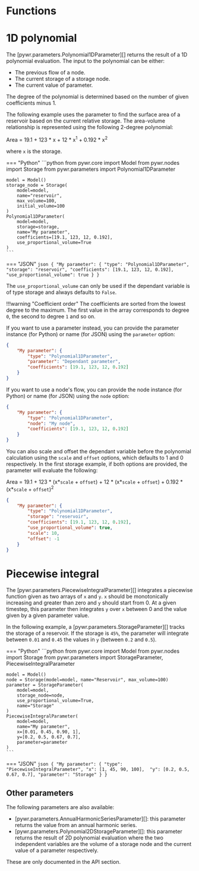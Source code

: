 # Functions

# 1D polynomial
The [pywr.parameters.Polynomial1DParameter][] returns the result of a 1D polynomial evaluation. The input to the polynomial
can be either:
    
- The previous flow of a node.
- The current storage of a storage node.
- The current value of parameter.

The degree of the polynomial is determined based on the number of given coefficients minus 1.

The following example uses the parameter to find the surface area of a reservoir based
on the current relative storage. The area-volume relationship is represented using the following
2-degree polynomial:

Area = 19.1 + 123 * x + 12 * x<sup>1</sup> + 0.192 * x<sup>2</sup>

where `x` is the storage.

=== "Python"
    ```python
    from pywr.core import Model
    from pywr.nodes import Storage
    from pywr.parameters import Polynomial1DParameter

    model = Model()
    storage_node = Storage(
        model=model,
        name="reservoir",
        max_volume=100, 
        initial_volume=100
    )
    Polynomial1DParameter(
        model=model, 
        storage=storage,
        name="My parameter", 
        coefficients=[19.1, 123, 12, 0.192], 
        use_proportional_volume=True
    )
    ```

=== "JSON"
    ```json
    {
        "My parameter": {
            "type": "Polynomial1DParameter",
            "storage": "reservoir",
            "coefficients": [19.1, 123, 12, 0.192],
            "use_proportional_volume": true
        }
    }
    ```

The `use_proportional_volume` can only be used if the dependant variable is of type storage and always
defaults to `False`.

!!!warning "Coefficient order"
    The coefficients are sorted from the lowest degree to the maximum. The first value in the array
    corresponds to degree `0`, the second to degree `1` and so on.

If you want to use a parameter instead, you can provide the parameter instance (for Python) 
or name (for JSON) using the `parameter` option: 

```json
{
    "My parameter": {
        "type": "Polynomial1DParameter",
        "parameter": "Dependant parameter",
        "coefficients": [19.1, 123, 12, 0.192]
    }
}
```

If you want to use a node's flow, you can provide the node instance (for Python) 
or name (for JSON) using the `node` option: 

```json
{
    "My parameter": {
        "type": "Polynomial1DParameter",
        "node": "My node",
        "coefficients": [19.1, 123, 12, 0.192]
    }
}
```

You can also scale and offset the dependant variable before the polynomial calculation using the
`scale` and `offset` options, which defaults to 1 and 0 respectively. In the first storage example,
if both options are provided, the parameter will evaluate the following:

Area = 19.1 + 123 * (x*`scale` + `offset`) + 12 * (x*`scale` + `offset`) + 0.192 * (x*`scale` + `offset`)<sup>2</sup>

```json
{
    "My parameter": {
        "type": "Polynomial1DParameter",
        "storage": "reservoir",
        "coefficients": [19.1, 123, 12, 0.192],
        "use_proportional_volume": true,
        "scale": 10,
        "offset": -1
    }
}
```

# Piecewise integral
The [pywr.parameters.PiecewiseIntegralParameter][] integrates a piecewise function given as two arrays of `x` and `y`. 
`x` should be monotonically increasing and greater than zero and `y` should start from 0.
At a given timestep, this parameter then integrates `y` over `x` between 0 and the value
given by a given parameter value.

In the following example, a [pywr.parameters.StorageParameter][] tracks the storage of a reservoir.
If the storage is `45%`, the parameter will integrate between `0.01` and `0.45` the values in `y`
(between `0.2` and `0.5`).

=== "Python"
    ```python
    from pywr.core import Model
    from pywr.nodes import Storage
    from pywr.parameters import StorageParameter, PiecewiseIntegralParameter

    model = Model()
    node = Storage(model=model, name="Reservoir", max_volume=100)
    parameter = StorageParameter(
        model=model, 
        storage_node=node, 
        use_proportional_volume=True,
        name="Storage"
    )
    PiecewiseIntegralParameter(
        model=model, 
        name="My parameter", 
        x=[0.01, 0.45, 0.90, 1], 
        y=[0.2, 0.5, 0.67, 0.7],
        parameter=parameter
    )
    ```

=== "JSON"
    ```json
    {
        "My parameter": {
            "type": "PiecewiseIntegralParameter",
            "x": [1, 45, 90, 100], 
            "y": [0.2, 0.5, 0.67, 0.7],
            "parameter": "Storage"
        }
    }
    ```

## Other parameters
The following parameters are also available:

- [pywr.parameters.AnnualHarmonicSeriesParameter][]: this parameter returns the value from an annual harmonic series.
- [pywr.parameters.Polynomial2DStorageParameter][]: this parameter returns the result of 2D polynomial evaluation
where the two independent variables are the volume of a storage node and the current value of a parameter respectively.

These are only documented in the API section.